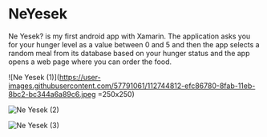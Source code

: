 # NeYesek

Ne Yesek? is my first android app with Xamarin. The application asks you for your hunger level as a value between 0 and 5 and then the app selects a random meal from its database based on your hunger status and the app opens a web page where you can order the food.

![Ne Yesek (1)](https://user-images.githubusercontent.com/57791061/112744812-efc86780-8fab-11eb-8bc2-bc344a6a89c6.jpeg =250x250)

![Ne Yesek (2)](https://user-images.githubusercontent.com/57791061/112744813-f1922b00-8fab-11eb-93d6-717bfdec822d.jpeg)

![Ne Yesek (3)](https://user-images.githubusercontent.com/57791061/112744814-f35bee80-8fab-11eb-99dc-8f1b395a6e42.jpeg)

